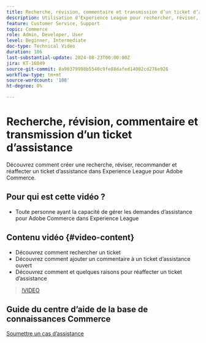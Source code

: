 ```yaml
---
title: Recherche, révision, commentaire et transmission d’un ticket d’assistance
description: Utilisation d’Experience League pour rechercher, réviser, commenter et réaffecter un ticket d’assistance
feature: Customer Service, Support
topic: Commerce
role: Admin, Developer, User
level: Beginner, Intermediate
doc-type: Technical Video
duration: 186
last-substantial-update: 2024-08-23T00:00:00Z
jira: KT-16049
source-git-commit: 8a90379998b5540c9fe88dafed14002cd276e926
workflow-type: tm+mt
source-wordcount: '108'
ht-degree: 0%

---
```



# Recherche, révision, commentaire et transmission d’un ticket d’assistance

Découvrez comment créer une recherche, réviser, recommander et réaffecter un ticket d’assistance dans Experience League pour Adobe Commerce.

## Pour qui est cette vidéo ?

* Toute personne ayant la capacité de gérer les demandes d’assistance pour Adobe Commerce dans Experience League

## Contenu vidéo {#video-content}

* Découvrez comment rechercher un ticket
* Découvrez comment ajouter un commentaire à un ticket d’assistance ouvert
* Découvrez comment et quelques raisons pour réaffecter un ticket d’assistance

>[!VIDEO](https://video.tv.adobe.com/v/3433076?learn=on)

## Guide du centre d’aide de la base de connaissances Commerce

[Soumettre un cas d’assistance](https://experienceleague.adobe.com/fr/docs/commerce-knowledge-base/kb/help-center-guide/magento-help-center-user-guide#support-case)
